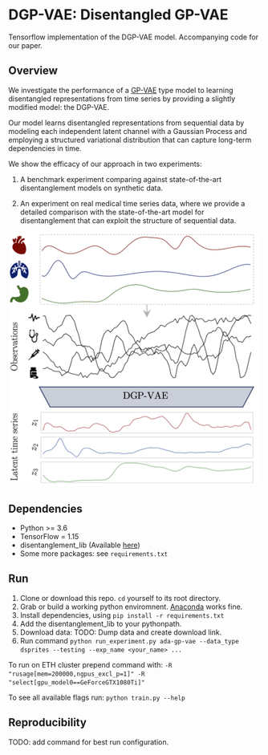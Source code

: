 # DGP-VAE: Disentangled GP-VAE
Tensorflow implementation of the DGP-VAE model. 
Accompanying code for our paper.

## Overview
We investigate the performance of a [GP-VAE](http://arxiv.org/abs/1907.04155) type model to learning
disentangled representations from time series by providing a slightly modified model: the DGP-VAE.

Our model learns disentangled representations from sequential data 
by modeling each independent latent channel with a Gaussian Process and employing
a structured variational distribution that can capture long-term dependencies in time.

We show the efficacy of our approach in two experiments:

1) A benchmark experiment comparing against state-of-the-art disentanglement models on synthetic data.

2) An experiment on real medical time series data, where we provide a detailed comparison 
with the state-of-the-art model for disentanglement that can exploit the structure of sequential data.

![A test image](figures/overview.png)

## Dependencies

* Python >= 3.6
* TensorFlow = 1.15
* disentanglement_lib (Available [here](https://github.com/google-research/disentanglement_lib))
* Some more packages: see `requirements.txt`

## Run
1. Clone or download this repo. `cd` yourself to its root directory.
2. Grab or build a working python enviromnent. [Anaconda](https://www.anaconda.com/) works fine.
3. Install dependencies, using `pip install -r requirements.txt`
4. Add the disentanglement_lib to your pythonpath.
4. Download data: TODO: Dump data and create download link.
5. Run command `python run_experiment.py ada-gp-vae --data_type dsprites --testing --exp_name <your_name> ...`

To run on ETH cluster prepend command with:
`-R "rusage[mem=200000,ngpus_excl_p=1]" -R "select[gpu_model0==GeForceGTX1080Ti]"`
   
   To see all available flags run: `python train.py --help`

## Reproducibility

TODO: add command for best run configuration.
  
